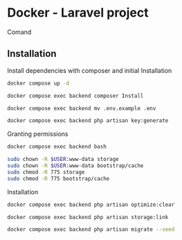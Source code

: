 
# Docker - Laravel project

Comand




## Installation

Install dependencies with composer and initial Installation

```bash
docker compose up -d

docker compose exec backend composer Install

docker compose exec backend mv .env.example .env

docker compose exec backend php artisan key:generate

```
    
Granting permissions

```bash
docker compose exec backend bash

sudo chown -R $USER:www-data storage
sudo chown -R $USER:www-data bootstrap/cache
sudo chmod -R 775 storage
sudo chmod -R 775 bootstrap/cache

```

Installation
```bash
docker compose exec backend php artisan optimize:clear

docker compose exec backend php artisan storage:link

docker compose exec backend php artisan migrate --seed
```
